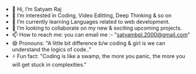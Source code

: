 - 👋 Hi, I’m Satyam Raj
- 👀 I’m interested in Coding, Video Editting, Deep Thinking & so on
- 🌱 I’m currently learning Languages related to web development.
- 💞️ I’m looking to collaborate on my new & exciting upcoming projects. 
- 📫 How to reach me: you can email me :- "satyambpl.2000@gmail.com"
- 😄 Pronouns: "A little bit difference b/w coding & girl is we can understand the logics of code.."
- ⚡ Fun fact: "Coding is like a swamp, the more you panic, the more you will get stuck in complexities."

<!---
Satyam4755/Satyam4755 is a ✨ special ✨ repository because its `README.md` (this file) appears on your GitHub profile.
You can click the Preview link to take a look at your changes.
--->
